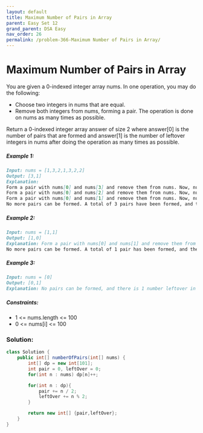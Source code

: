 ```yaml
---
layout: default
title: Maximum Number of Pairs in Array
parent: Easy Set 12
grand_parent: DSA Easy
nav_order: 26
permalink: /problem-366-Maximum Number of Pairs in Array/
---
```

# Maximum Number of Pairs in Array
You are given a 0-indexed integer array nums. In one operation, you may do the following:

* Choose two integers in nums that are equal.
* Remove both integers from nums, forming a pair.
The operation is done on nums as many times as possible.

Return a 0-indexed integer array answer of size 2 where answer[0] is the number of pairs that are formed and answer[1] is the number of leftover integers in nums after doing the operation as many times as possible.

##### Example 1:
```markdown
Input: nums = [1,3,2,1,3,2,2]
Output: [3,1]
Explanation:
Form a pair with nums[0] and nums[3] and remove them from nums. Now, nums = [3,2,3,2,2].
Form a pair with nums[0] and nums[2] and remove them from nums. Now, nums = [2,2,2].
Form a pair with nums[0] and nums[1] and remove them from nums. Now, nums = [2].
No more pairs can be formed. A total of 3 pairs have been formed, and there is 1 number leftover in nums.
```
##### Example 2:
```markdown
Input: nums = [1,1]
Output: [1,0]
Explanation: Form a pair with nums[0] and nums[1] and remove them from nums. Now, nums = [].
No more pairs can be formed. A total of 1 pair has been formed, and there are 0 numbers leftover in nums.
```
##### Example 3:
```markdown
Input: nums = [0]
Output: [0,1]
Explanation: No pairs can be formed, and there is 1 number leftover in nums.
```
##### Constraints:
* 1 <= nums.length <= 100
* 0 <= nums[i] <= 100

### Solution: 
```java
class Solution {
    public int[] numberOfPairs(int[] nums) {
        int[] dp = new int[101];
        int pair = 0, leftOver = 0;
        for(int n : nums) dp[n]++;

        for(int n : dp){
            pair += n / 2;
            leftOver += n % 2;
        }

        return new int[] {pair,leftOver};
    }
}
```